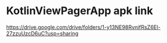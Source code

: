 # KotlinViewPagerApp apk link

https://drive.google.com/drive/folders/1-y13NE98RvnifRsZ6El-27zzuUzcD6uC?usp=sharing
